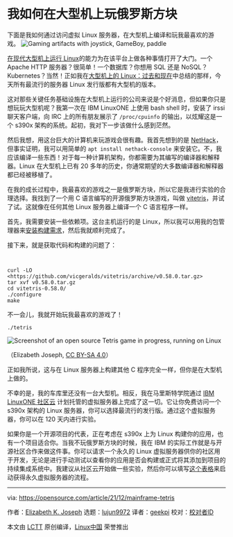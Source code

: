 [#]: subject: "How I play Tetris on the mainframe"
[#]: via: "https://opensource.com/article/21/12/mainframe-tetris"
[#]: author: "Elizabeth K. Joseph https://opensource.com/users/pleia2"
[#]: collector: "lujun9972"
[#]: translator: "geekpi"
[#]: reviewer: " "
[#]: publisher: " "
[#]: url: " "

我如何在大型机上玩俄罗斯方块
======
下面是我如何通过访问虚拟 Linux 服务器，在大型机上编译和玩我最喜欢的游戏。
![Gaming artifacts with joystick, GameBoy, paddle][1]

[在现代大型机上运行 Linux][2]的能力为在该平台上做各种事情打开了大门。一个 Apache HTTP 服务器？很简单！一个数据库？你想用 SQL 还是 NoSQL？Kubernetes？当然！正如我在[大型机上的 Linux：过去和现在][3]中总结的那样，今天所有最流行的服务器 Linux 发行版都有大型机的版本。

这对那些关键任务基础设施在大型机上运行的公司来说是个好消息，但如果你只是想玩玩大型机呢？我第一次在 IBM LinuxONE 上使用 bash shell 时，安装了 irssi 聊天客户端，向 IRC 上的所有朋友展示了 `/proc/cpuinfo` 的输出，以炫耀这是一个 s390x 架构的系统。起初，我对下一步该做什么感到茫然。

然后我想，用这台巨大的计算机来玩游戏会很有趣。我首先想到的是 [NetHack][4]，但事实证明，我可以用简单的 `apt install nethack-console` 来安装它。不，我应该编译一些东西！对于每一种计算机架构，你都需要为其编写的编译器和解释器。Linux 在大型机上已有 20 多年的历史，你通常期望的大多数编译器和解释器都已经被移植了。

在我的成长过程中，我最喜欢的游戏之一是俄罗斯方块，所以它是我进行实验的合理选择。我找到了一个用 C 语言编写的开源俄罗斯方块游戏，叫做 [vitetris][5]，并试了试。这就像在任何其他 Linux 服务器上编译一个 C 语言程序一样。

首先，我需要安装一些依赖项。这台主机运行的是 Linux，所以我可以用我的包管理器来[安装构建需求][6]，然后我就顺利完成了。

接下来，就是获取代码和构建的问题了：


```


curl -LO <https://github.com/vicgeralds/vitetris/archive/v0.58.0.tar.gz>
tar xvf v0.58.0.tar.gz
cd vitetris-0.58.0/
./configure
make

```

不一会儿，我就开始玩我最喜欢的游戏了！

`./tetris`

![Screenshot of an open source Tetris game in progress, running on Linux][7]

（Elizabeth Joseph, [CC BY-SA 4.0][8]）

正如我所说，这与在 Linux 服务器上构建其他 C 程序完全一样，但你是在大型机上做的。

不幸的是，我的车库里还没有一台大型机。相反，我在马里斯特学院通过 [IBM LinuxONE 社区云][9] 计划托管的虚拟服务器上完成了这一切。它让你免费访问一个 s390x 架构的 Linux 服务器，你可以选择最流行的发行版。通过这个虚拟服务器，你可以在 120 天内进行实验。

如果你是一个开源项目的代表，正在考虑在 s390x 上为 Linux 构建你的应用，也有一个项目适合你。当我不玩俄罗斯方块的时候，我在 IBM 的实际工作就是与开源社区合作来做这件事。你可以请求一个永久的 Linux 虚拟服务器供你的社区用于开发，无论是进行手动测试以查看你的应用是否会构建或正式将其添加到项目的持续集成系统中。我建议从社区云开始做一些实验，然后你可以填写[这个表格][10]来启动获得永久虚拟服务器的流程。

--------------------------------------------------------------------------------

via: https://opensource.com/article/21/12/mainframe-tetris

作者：[Elizabeth K. Joseph][a]
选题：[lujun9972][b]
译者：[geekpi](https://github.com/geekpi)
校对：[校对者ID](https://github.com/校对者ID)

本文由 [LCTT](https://github.com/LCTT/TranslateProject) 原创编译，[Linux中国](https://linux.cn/) 荣誉推出

[a]: https://opensource.com/users/pleia2
[b]: https://github.com/lujun9972
[1]: https://opensource.com/sites/default/files/styles/image-full-size/public/lead-images/open_gaming_games_roundup_news.png?itok=KM0ViL0f (Gaming artifacts with joystick, GameBoy, paddle)
[2]: https://opensource.com/article/19/9/linux-mainframes-part-1
[3]: https://opensource.com/article/19/9/linux-mainframes-part-2
[4]: https://www.nethack.org/
[5]: http://victornils.net/tetris/
[6]: https://opensource.com/article/21/11/compiling-code
[7]: https://opensource.com/sites/default/files/uploads/tetris_osdotcom.png (Tetris)
[8]: https://creativecommons.org/licenses/by-sa/4.0/
[9]: https://developer.ibm.com/gettingstarted/ibm-linuxone/
[10]: https://www.ibm.com/community/z/open-source/virtual-machines-request/
